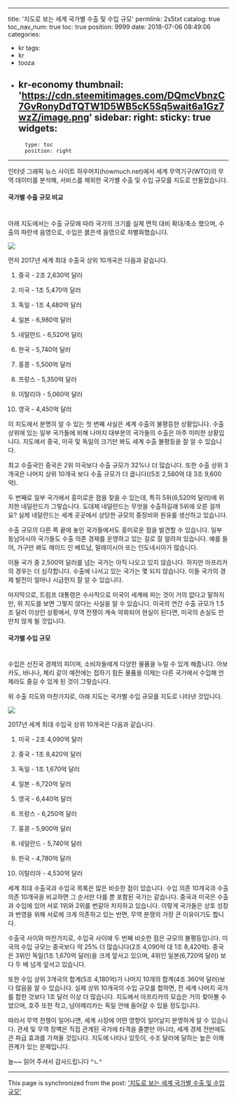 
---
title: '지도로 보는 세계 국가별 수출 및 수입 규모'
permlink: 2s5txt
catalog: true
toc_nav_num: true
toc: true
position: 9999
date: 2018-07-06 08:49:06
categories:
- kr
tags:
- kr
- tooza
- kr-economy
thumbnail: 'https://cdn.steemitimages.com/DQmcVbnzC7GvRonyDdTQTW1D5WB5cK5Sq5wait6a1Gz7wzZ/image.png'
sidebar:
    right:
        sticky: true
widgets:
    -
        type: toc
        position: right
---


인터넷 그래픽 뉴스 사이트 하우머치(howmuch.net)에서 세계 무역기구(WTO)의 무역 데이터를 분석해, 서비스를 제외한 국가별 수출 및 수입 규모를 지도로 만들었습니다. 

#### 국가별 수출 규모 비교
#
아래 지도에서는 수출 규모에 따라 국가의 크기를 실제 면적 대비 확대/축소 했으며, 수출의 파란색 음영으로, 수입은 붉은색 음영으로 차별화했습니다. 

![](https://cdn.steemitimages.com/DQmcVbnzC7GvRonyDdTQTW1D5WB5cK5Sq5wait6a1Gz7wzZ/image.png)

먼저 2017년 세계 최대 수출국 상위 10개국은 다음과 같습니다.

1. 중국 - 2조 2,630억 달러

2. 미국 - 1조 5,470억 달러

3. 독일 - 1조 4,480억 달러

4. 일본 -  6,980억 달러

5. 네덜란드 -  6,520억 달러

6. 한국 -  5,740억 달러

7. 홍콩 -  5,500억 달러

8. 프랑스 - 5,350억 달러

9. 이탈리아 -  5,060억 달러

10. 영국 -  4,450억 달러

이 지도에서 분명히 알 수 있는 첫 번째 사실은 세계 수출의 불평등한 상황입니다.  수출 상위에 있는 일부 국가들에 비해 나머지 대부분의 국가들의 수출은 아주 미미한 상황입니다. 지도에서 중국, 미국 및 독일의 크기만 봐도 세계 수출 불평등을 잘 알 수 있습니다. 

최고 수출국인 중국은 2위 미국보다 수출 규모가 32%나 더 많습니다. 또한 수출 상위 3개국은 나머지 상위 10개국 보다 수출 규모가 더 큽니다((5조 2,580억 대 3조 9,600억).  

두 번째로 일부 국가에서 흥미로운 점을 찾을 수 있는데, 특히 5위(6,520억 달러)에 위치한 네덜란드가 그렇습니다. 도대체 네덜란드는 무엇을 수출하길래 5위에 오른 걸까요? 실제 네덜란드는 세계 곳곳에서 상당한 규모의 중장비와 원유를 생산하고 있습니다. 

수출 규모의 다른 쪽 끝에 놓인 국가들에서도 흥미로운 점을 발견할 수 있습니다. 일부 
 동남아시아 국가들도 수출 의존 경제를 운영하고 있는 걸로 잘 알려져 있습니다. 예를 들어, 가구만 봐도 메이드 인 베트남, 말레이시아 또는 인도네시아가 많습니다.

이들 국가 중 2,500억 달러를 넘는 국가는 아직 나오고 있지 않습니다. 하지만 아프리카의 경우는 더 심각합니다. 수출에 나서고 있는 국가는 몇 되지 않습니다. 이들 국가의 경제 발전이 얼마나 시급한지 잘 알 수 있습니다.

마지막으로, 트럼프 대통령은 수사적으로 미국이 세계에 파는 것이 거의 없다고 말하지만, 위 지도를 보면 그렇지 않다는 사실을 알 수 있습니다. 미국의 연간 수출 규모가  1.5조 달러 이상인 상황에서, 무역 전쟁이 계속 악화되어 현실이 된다면, 미국의 손실도 만만치 않게 될 것입니다. 

#### 국가별 수입 규모
#
수입은 선진국 경제의 피이며, 소비자들에게 다양한 물품을 누릴 수 있게 해줍니다. 아보카도, 바나나, 체리 같이 예전에는 접하기 힘든 물품을 이제는 다른 국가에서 수입해 언제라도 즐길 수 있게 된 것이 그렇습니다.

위 수출 지도와 마찬가지로, 아래 지도는 국가별 수입 규모를 지도로 나타낸 것입니다. 

![](https://cdn.steemitimages.com/DQmR8RCitbfaC1LYCLTMPZgDiwtWZiyoBLB4inwLuttzNCi/image.png)

2017년 세계 최대 수입국 상위 10개국은 다음과 같습니다.

1. 미국 -  2조 4,090억 달러

2. 중국 -  1조 8,420억 달러

3. 독일 -  1조 1,670억 달러

4. 일본 -  6,720억 달러

5. 영국 -  6,440억 달러

6. 프랑스 -  6,250억 달러

7. 홍콩 -  5,900억 달러

8. 네덜란드 -  5,740억 달러

9. 한국 -  4,780억 달러

10. 이탈리아 -  4,530억 달러

세계 최대 수출국과 수입국 목록은 많은 비슷한 점이 있습니다. 수입 의존 10개국과 수출 의존 10개국을 비교하면 그 순서만 다를 뿐 포함된 국가는 같습니다.  중국과 미국은 수출과 수입에 있어 서로 1위와 2위를 번갈아 차지하고 있습니다. 이렇게 국가들은 상호 성장과 번영을 위해 서로에 크게 의존하고 있는 반면, 무역 분쟁의 가장 큰 이유이기도 합니다. 

수출국 사이와 마찬가지로, 수입국 사이에 두 번째 비슷한 점은 규모의 불평등입니다.   미국의 수입 규모는 중국보다 약 25% 더 많습니다(2조 4,090억 대 1조 8,420억).  중국은 3위인 독일(1조 1,670억 달러)을 크게 앞서고 있으며, 4위인 일본(6,720억 달러) 보다 두 배 넘게 앞서고 있습니다.

또한 수입 상위 3개국의 합계(5조 4,180억)가 나머지 10개의 합계(4조 360억 달러)보다 많음을 알 수 있습니다. 실제 상위 10개국의 수입 규모를 합하면, 전 세계 나머지 국가를 합한 것보다 1조 달러 이상 더 많습니다. 지도에서 아프리카의 모습은 거의 찾아볼 수 었으며, 호주 또한 작고, 남아메리카는 독일 안에 들어갈 수 있을 정도입니다.

따라서 무역 전쟁이 일어나면, 세계 시장에 어떤 영향이 일어날지 분명하게 알 수 있습니다. 관세 및 무역 장벽은 직접 관계된 국가에 타격을 줄뿐만 아니라, 세계 경제 전반에도 큰 파급 효과를 가져올 것입니다. 지도에 나타나 있듯이, 수조 달러에 달하는 높은 이해 관계가 있는 문제입니다. 

늘~~ 읽어 주셔서 감사드립니다 ^ㄴ^

- - -

This page is synchronized from the post: ['지도로 보는 세계 국가별 수출 및 수입 규모'](https://steemit.com/@pius.pius/2s5txt)
